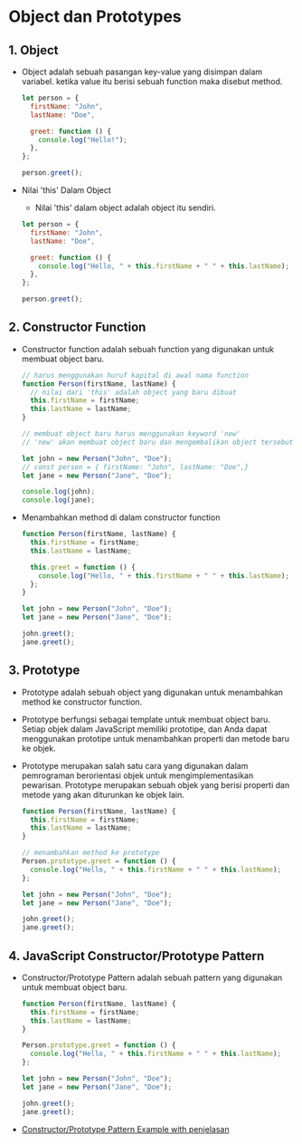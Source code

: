 # Object dan Prototypes

## 1. Object

- Object adalah sebuah pasangan key-value yang disimpan dalam variabel. ketika value itu berisi sebuah function maka disebut method.

  ```javascript
  let person = {
    firstName: "John",
    lastName: "Doe",

    greet: function () {
      console.log("Hello!");
    },
  };

  person.greet();
  ```

- Nilai 'this' Dalam Object

  - Nilai 'this' dalam object adalah object itu sendiri.

  ```javascript
  let person = {
    firstName: "John",
    lastName: "Doe",

    greet: function () {
      console.log("Hello, " + this.firstName + " " + this.lastName);
    },
  };

  person.greet();
  ```

## 2. Constructor Function

- Constructor function adalah sebuah function yang digunakan untuk membuat object baru.

  ```javascript
  // harus menggunakan huruf kapital di awal nama function
  function Person(firstName, lastName) {
    // nilai dari 'this' adalah object yang baru dibuat
    this.firstName = firstName;
    this.lastName = lastName;
  }

  // membuat object baru harus menggunakan keyword 'new'
  // 'new' akan membuat object baru dan mengembalikan object tersebut ke variabel 'john' dan 'this' akan merujuk ke object tersebut.

  let john = new Person("John", "Doe");
  // const person = { firstName: "John", lastName: "Doe",}
  let jane = new Person("Jane", "Doe");

  console.log(john);
  console.log(jane);
  ```

- Menambahkan method di dalam constructor function

  ```javascript
  function Person(firstName, lastName) {
    this.firstName = firstName;
    this.lastName = lastName;

    this.greet = function () {
      console.log("Hello, " + this.firstName + " " + this.lastName);
    };
  }

  let john = new Person("John", "Doe");
  let jane = new Person("Jane", "Doe");

  john.greet();
  jane.greet();
  ```

## 3. Prototype

- Prototype adalah sebuah object yang digunakan untuk menambahkan method ke constructor function.

- Prototype berfungsi sebagai template untuk membuat object baru. Setiap objek dalam JavaScript memiliki prototipe, dan Anda dapat menggunakan prototipe untuk menambahkan properti dan metode baru ke objek.

- Prototype merupakan salah satu cara yang digunakan dalam pemrograman berorientasi objek untuk mengimplementasikan pewarisan. Prototype merupakan sebuah objek yang berisi properti dan metode yang akan diturunkan ke objek lain.

  ```javascript
  function Person(firstName, lastName) {
    this.firstName = firstName;
    this.lastName = lastName;
  }

  // menambahkan method ke prototype
  Person.prototype.greet = function () {
    console.log("Hello, " + this.firstName + " " + this.lastName);
  };

  let john = new Person("John", "Doe");
  let jane = new Person("Jane", "Doe");

  john.greet();
  jane.greet();
  ```

## 4. JavaScript Constructor/Prototype Pattern

- Constructor/Prototype Pattern adalah sebuah pattern yang digunakan untuk membuat object baru.

  ```javascript
  function Person(firstName, lastName) {
    this.firstName = firstName;
    this.lastName = lastName;
  }

  Person.prototype.greet = function () {
    console.log("Hello, " + this.firstName + " " + this.lastName);
  };

  let john = new Person("John", "Doe");
  let jane = new Person("Jane", "Doe");

  john.greet();
  jane.greet();
  ```

- [Constructor/Prototype Pattern Example with penjelasan](https://www.javascripttutorial.net/javascript-constructor-prototype/)
